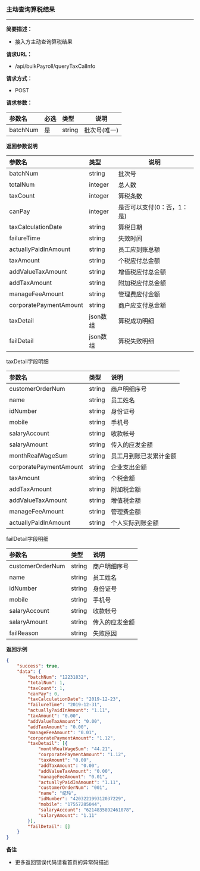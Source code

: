 ### 主动查询算税结果

---

**简要描述：**

* 接入方主动查询算税结果

**请求URL：**

* /api/bulkPayroll/queryTaxCalInfo

**请求方式：**

* POST 

**请求参数：**

| 参数名 | 必选 | 类型 | 说明 |
| :--- | :--- | :--- | --- |
| batchNum | 是 | string | 批次号\(唯一\) |

**返回参数说明**

| 参数名 | 类型 | 说明 |
| :--- | :--- | --- |
| batchNum | string | 批次号 |
| totalNum | integer | 总人数 |
| taxCount | integer | 算税条数 |
| canPay | integer | 是否可以支付\(0：否，1：是\) |
| taxCalculationDate | string | 算税日期 |
| failureTime | string | 失效时间 |
| actuallyPaidInAmount | string | 员工应到账总额 |
| taxAmount | string | 个税应付总金额 |
| addValueTaxAmount | string | 增值税应付总金额 |
| addTaxAmount | string | 附加税应付总金额 |
| manageFeeAmount | string | 管理费应付金额 |
| corporatePaymentAmount | string | 商户应支付总金额 |
| taxDetail | json数组 | 算税成功明细 |
| failDetail | json数组 | 算税失败明细 |

taxDetail字段明细

| 参数名 | 类型 | 说明 |
| :--- | :--- | :--- |
| customerOrderNum | string | 商户明细序号 |
| name | string | 员工姓名 |
| idNumber | string | 身份证号 |
| mobile | string | 手机号 |
| salaryAccount | string | 收款帐号 |
| salaryAmount | string | 传入的应发金额 |
| monthRealWageSum | string | 员工月到账已发累计金额 |
| corporatePaymentAmount | string | 企业支出金额 |
| taxAmount | string | 个税金额 |
| addTaxAmount | string | 附加税金额 |
| addValueTaxAmount | string | 增值税金额 |
| manageFeeAmount | string | 管理费金额 |
| actuallyPaidInAmount | string | 个人实际到账金额 |

failDetail字段明细

| 参数名 | 类型 | 说明 |
| :--- | :--- | :--- |
| customerOrderNum | string | 商户明细序号 |
| name | string | 员工姓名 |
| idNumber | string | 身份证号 |
| mobile | string | 手机号 |
| salaryAccount | string | 收款帐号 |
| salaryAmount | string | 传入的应发金额 |
| failReason | string | 失败原因 |

**返回示例**

```json
{
    "success": true,
    "data": {
        "batchNum": "12231832",
        "totalNum": 1,
        "taxCount": 1,
        "canPay": 0,
        "taxCalculationDate": "2019-12-23",
        "failureTime": "2019-12-31",
        "actuallyPaidInAmount": "1.11",
        "taxAmount": "0.00",
        "addValueTaxAmount": "0.00",
        "addTaxAmount": "0.00",
        "manageFeeAmount": "0.01",
        "corporatePaymentAmount": "1.12",
        "taxDetail": [{
            "monthRealWageSum": "44.21",
            "corporatePaymentAmount": "1.12",
            "taxAmount": "0.00",
            "addTaxAmount": "0.00",
            "addValueTaxAmount": "0.00",
            "manageFeeAmount": "0.01",
            "actuallyPaidInAmount": "1.11",
            "customerOrderNum": "001",
            "name": "纪玲",
            "idNumber": "420322199312037229",
            "mobile": "17557285044",
            "salaryAccount": "6214835892461078",
            "salaryAmount": "1.11"
        }],
        "failDetail": []
    }
}
```

**备注**

* 更多返回错误代码请看首页的异常码描述



